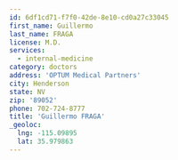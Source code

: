 ```yaml
---
id: 6df1cd71-f7f0-42de-8e10-cd0a27c33045
first_name: Guillermo
last_name: FRAGA
license: M.D.
services:
  - internal-medicine
category: doctors
address: 'OPTUM Medical Partners'
city: Henderson
state: NV
zip: '89052'
phone: 702-724-8777
title: 'Guillermo FRAGA'
_geoloc:
  lng: -115.09895
  lat: 35.979863
---
```

